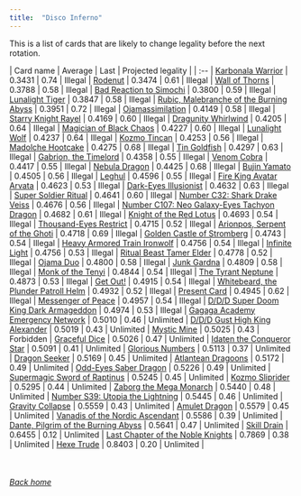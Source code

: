 ```yaml
---
title:  "Disco Inferno"
---
```


This is a list of cards that are likely to change legality before the next rotation.

| Card name | Average | Last | Projected legality |
| :-- |
[Karbonala Warrior](https://db.ygoprodeck.com/card/?search=Karbonala%20Warrior) | 0.3431 | 0.74 | Illegal |
[Rodenut](https://db.ygoprodeck.com/card/?search=Rodenut) | 0.3474 | 0.61 | Illegal |
[Wall of Thorns](https://db.ygoprodeck.com/card/?search=Wall%20of%20Thorns) | 0.3788 | 0.58 | Illegal |
[Bad Reaction to Simochi](https://db.ygoprodeck.com/card/?search=Bad%20Reaction%20to%20Simochi) | 0.3800 | 0.59 | Illegal |
[Lunalight Tiger](https://db.ygoprodeck.com/card/?search=Lunalight%20Tiger) | 0.3847 | 0.58 | Illegal |
[Rubic, Malebranche of the Burning Abyss](https://db.ygoprodeck.com/card/?search=Rubic,%20Malebranche%20of%20the%20Burning%20Abyss) | 0.3951 | 0.72 | Illegal |
[Ojamassimilation](https://db.ygoprodeck.com/card/?search=Ojamassimilation) | 0.4149 | 0.58 | Illegal |
[Starry Knight Rayel](https://db.ygoprodeck.com/card/?search=Starry%20Knight%20Rayel) | 0.4169 | 0.60 | Illegal |
[Dragunity Whirlwind](https://db.ygoprodeck.com/card/?search=Dragunity%20Whirlwind) | 0.4205 | 0.64 | Illegal |
[Magician of Black Chaos](https://db.ygoprodeck.com/card/?search=Magician%20of%20Black%20Chaos) | 0.4227 | 0.60 | Illegal |
[Lunalight Wolf](https://db.ygoprodeck.com/card/?search=Lunalight%20Wolf) | 0.4237 | 0.64 | Illegal |
[Kozmo Tincan](https://db.ygoprodeck.com/card/?search=Kozmo%20Tincan) | 0.4253 | 0.56 | Illegal |
[Madolche Hootcake](https://db.ygoprodeck.com/card/?search=Madolche%20Hootcake) | 0.4275 | 0.68 | Illegal |
[Tin Goldfish](https://db.ygoprodeck.com/card/?search=Tin%20Goldfish) | 0.4297 | 0.63 | Illegal |
[Gabrion, the Timelord](https://db.ygoprodeck.com/card/?search=Gabrion,%20the%20Timelord) | 0.4358 | 0.55 | Illegal |
[Venom Cobra](https://db.ygoprodeck.com/card/?search=Venom%20Cobra) | 0.4417 | 0.55 | Illegal |
[Nebula Dragon](https://db.ygoprodeck.com/card/?search=Nebula%20Dragon) | 0.4425 | 0.68 | Illegal |
[Bujin Yamato](https://db.ygoprodeck.com/card/?search=Bujin%20Yamato) | 0.4505 | 0.56 | Illegal |
[Leghul](https://db.ygoprodeck.com/card/?search=Leghul) | 0.4596 | 0.55 | Illegal |
[Fire King Avatar Arvata](https://db.ygoprodeck.com/card/?search=Fire%20King%20Avatar%20Arvata) | 0.4623 | 0.53 | Illegal |
[Dark-Eyes Illusionist](https://db.ygoprodeck.com/card/?search=Dark-Eyes%20Illusionist) | 0.4632 | 0.63 | Illegal |
[Super Soldier Ritual](https://db.ygoprodeck.com/card/?search=Super%20Soldier%20Ritual) | 0.4641 | 0.60 | Illegal |
[Number C32: Shark Drake Veiss](https://db.ygoprodeck.com/card/?search=Number%20C32:%20Shark%20Drake%20Veiss) | 0.4676 | 0.56 | Illegal |
[Number C107: Neo Galaxy-Eyes Tachyon Dragon](https://db.ygoprodeck.com/card/?search=Number%20C107:%20Neo%20Galaxy-Eyes%20Tachyon%20Dragon) | 0.4682 | 0.61 | Illegal |
[Knight of the Red Lotus](https://db.ygoprodeck.com/card/?search=Knight%20of%20the%20Red%20Lotus) | 0.4693 | 0.54 | Illegal |
[Thousand-Eyes Restrict](https://db.ygoprodeck.com/card/?search=Thousand-Eyes%20Restrict) | 0.4715 | 0.52 | Illegal |
[Arionpos, Serpent of the Ghoti](https://db.ygoprodeck.com/card/?search=Arionpos,%20Serpent%20of%20the%20Ghoti) | 0.4718 | 0.69 | Illegal |
[Golden Castle of Stromberg](https://db.ygoprodeck.com/card/?search=Golden%20Castle%20of%20Stromberg) | 0.4743 | 0.54 | Illegal |
[Heavy Armored Train Ironwolf](https://db.ygoprodeck.com/card/?search=Heavy%20Armored%20Train%20Ironwolf) | 0.4756 | 0.54 | Illegal |
[Infinite Light](https://db.ygoprodeck.com/card/?search=Infinite%20Light) | 0.4756 | 0.53 | Illegal |
[Ritual Beast Tamer Elder](https://db.ygoprodeck.com/card/?search=Ritual%20Beast%20Tamer%20Elder) | 0.4778 | 0.52 | Illegal |
[Ojama Duo](https://db.ygoprodeck.com/card/?search=Ojama%20Duo) | 0.4800 | 0.58 | Illegal |
[Junk Gardna](https://db.ygoprodeck.com/card/?search=Junk%20Gardna) | 0.4809 | 0.58 | Illegal |
[Monk of the Tenyi](https://db.ygoprodeck.com/card/?search=Monk%20of%20the%20Tenyi) | 0.4844 | 0.54 | Illegal |
[The Tyrant Neptune](https://db.ygoprodeck.com/card/?search=The%20Tyrant%20Neptune) | 0.4873 | 0.53 | Illegal |
[Get Out!](https://db.ygoprodeck.com/card/?search=Get%20Out!) | 0.4915 | 0.54 | Illegal |
[Whitebeard, the Plunder Patroll Helm](https://db.ygoprodeck.com/card/?search=Whitebeard,%20the%20Plunder%20Patroll%20Helm) | 0.4932 | 0.52 | Illegal |
[Present Card](https://db.ygoprodeck.com/card/?search=Present%20Card) | 0.4945 | 0.62 | Illegal |
[Messenger of Peace](https://db.ygoprodeck.com/card/?search=Messenger%20of%20Peace) | 0.4957 | 0.54 | Illegal |
[D/D/D Super Doom King Dark Armageddon](https://db.ygoprodeck.com/card/?search=D/D/D%20Super%20Doom%20King%20Dark%20Armageddon) | 0.4974 | 0.53 | Illegal |
[Gagaga Academy Emergency Network](https://db.ygoprodeck.com/card/?search=Gagaga%20Academy%20Emergency%20Network) | 0.5010 | 0.46 | Unlimited |
[D/D/D Gust High King Alexander](https://db.ygoprodeck.com/card/?search=D/D/D%20Gust%20High%20King%20Alexander) | 0.5019 | 0.43 | Unlimited |
[Mystic Mine](https://db.ygoprodeck.com/card/?search=Mystic%20Mine) | 0.5025 | 0.43 | Forbidden |
[Graceful Dice](https://db.ygoprodeck.com/card/?search=Graceful%20Dice) | 0.5026 | 0.47 | Unlimited |
[Idaten the Conqueror Star](https://db.ygoprodeck.com/card/?search=Idaten%20the%20Conqueror%20Star) | 0.5091 | 0.41 | Unlimited |
[Glorious Numbers](https://db.ygoprodeck.com/card/?search=Glorious%20Numbers) | 0.5113 | 0.37 | Unlimited |
[Dragon Seeker](https://db.ygoprodeck.com/card/?search=Dragon%20Seeker) | 0.5169 | 0.45 | Unlimited |
[Atlantean Dragoons](https://db.ygoprodeck.com/card/?search=Atlantean%20Dragoons) | 0.5172 | 0.49 | Unlimited |
[Odd-Eyes Saber Dragon](https://db.ygoprodeck.com/card/?search=Odd-Eyes%20Saber%20Dragon) | 0.5226 | 0.49 | Unlimited |
[Supermagic Sword of Raptinus](https://db.ygoprodeck.com/card/?search=Supermagic%20Sword%20of%20Raptinus) | 0.5245 | 0.45 | Unlimited |
[Kozmo Sliprider](https://db.ygoprodeck.com/card/?search=Kozmo%20Sliprider) | 0.5295 | 0.44 | Unlimited |
[Zaborg the Mega Monarch](https://db.ygoprodeck.com/card/?search=Zaborg%20the%20Mega%20Monarch) | 0.5440 | 0.48 | Unlimited |
[Number S39: Utopia the Lightning](https://db.ygoprodeck.com/card/?search=Number%20S39:%20Utopia%20the%20Lightning) | 0.5445 | 0.46 | Unlimited |
[Gravity Collapse](https://db.ygoprodeck.com/card/?search=Gravity%20Collapse) | 0.5559 | 0.43 | Unlimited |
[Amulet Dragon](https://db.ygoprodeck.com/card/?search=Amulet%20Dragon) | 0.5579 | 0.45 | Unlimited |
[Vanadis of the Nordic Ascendant](https://db.ygoprodeck.com/card/?search=Vanadis%20of%20the%20Nordic%20Ascendant) | 0.5586 | 0.39 | Unlimited |
[Dante, Pilgrim of the Burning Abyss](https://db.ygoprodeck.com/card/?search=Dante,%20Pilgrim%20of%20the%20Burning%20Abyss) | 0.5641 | 0.47 | Unlimited |
[Skill Drain](https://db.ygoprodeck.com/card/?search=Skill%20Drain) | 0.6455 | 0.12 | Unlimited |
[Last Chapter of the Noble Knights](https://db.ygoprodeck.com/card/?search=Last%20Chapter%20of%20the%20Noble%20Knights) | 0.7869 | 0.38 | Unlimited |
[Hexe Trude](https://db.ygoprodeck.com/card/?search=Hexe%20Trude) | 0.8403 | 0.20 | Unlimited |

<br>

###### [Back home](index)